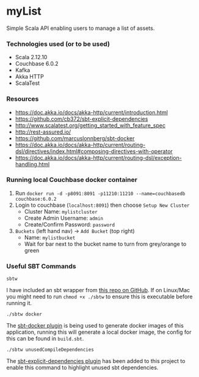 # myList

Simple Scala API enabling users to manage a list of assets.

### Technologies used (or to be used)

* Scala 2.12.10
* Couchbase 6.0.2
* Kafka
* Akka HTTP
* ScalaTest

### Resources

* https://doc.akka.io/docs/akka-http/current/introduction.html
* https://github.com/cb372/sbt-explicit-dependencies
* http://www.scalatest.org/getting_started_with_feature_spec
* http://rest-assured.io/
* https://github.com/marcuslonnberg/sbt-docker
* https://doc.akka.io/docs/akka-http/current/routing-dsl/directives/index.html#composing-directives-with-operator
* https://doc.akka.io/docs/akka-http/current/routing-dsl/exception-handling.html

### Running local Couchbase docker container

1) Run `docker run -d -p8091:8091 -p11210:11210 --name=couchbasedb couchbase:6.0.2`
2) Login to couchbase (`localhost:8091`) then choose `Setup New Cluster`
    * Cluster Name: `mylistcluster`
    * Create Admin Username: `admin`
    * Create/Confirm Password: `password`
3) `Buckets` (left hand nav) -> `Add Bucket` (top right)
    * Name: `mylistbucket`
    * Wait for bar next to the bucket name to turn from grey/orange to green

### Useful SBT Commands

`sbtw`

I have included an sbt wrapper from [this repo on GitHub](https://github.com/paulp/sbt-extras). If on Linux/Mac you might need to run `chmod +x ./sbtw` to ensure this is executable before running it.

`./sbtw docker`

The [sbt-docker plugin](https://github.com/marcuslonnberg/sbt-docker) is being used to generate docker images of this application, running this will generate a local docker image, the config for this can be found in `build.sbt`.

`./sbtw unusedCompileDependencies`

The [sbt-explicit-dependencies plugin](https://github.com/cb372/sbt-explicit-dependencies) has been added to this project to enable this command to highlight unused sbt dependencies.